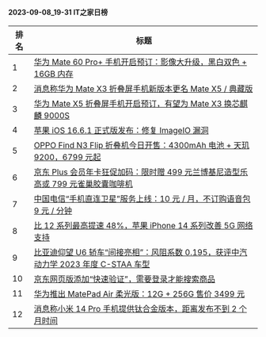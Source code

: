 #### 2023-09-08_19-31  IT之家日榜

| 排名 | 标题|
| --- | ---|
| 1 | [华为 Mate 60 Pro+ 手机开启预订：影像大升级，黑白双色 + 16GB 内存](https://www.ithome.com/0/717/737.htm) |
| 2 | [消息称华为 Mate X3 折叠屏手机新版本更名 Mate X5 / 典藏版](https://www.ithome.com/0/717/672.htm) |
| 3 | [华为 Mate X5 折叠屏手机开启预订，有望为 Mate X3 换芯麒麟 9000S](https://www.ithome.com/0/717/736.htm) |
| 4 | [苹果 iOS 16.6.1 正式版发布：修复 ImageIO 漏洞](https://www.ithome.com/0/717/688.htm) |
| 5 | [OPPO Find N3 Flip 折叠机今日开售：4300mAh 电池 + 天玑 9200，6799 元起](https://www.ithome.com/0/717/726.htm) |
| 6 | [京东 Plus 会员年卡狂促加码：限时赠 499 元兰博基尼造型乐高或 799 元雀巢胶囊咖啡机](https://www.ithome.com/0/717/592.htm) |
| 7 | [中国电信“手机直连卫星”服务上线：10 元 / 月，不订购语音包 9 元 / 分钟](https://www.ithome.com/0/717/768.htm) |
| 8 | [比 12 系列最高提速 48%，苹果 iPhone 14 系列改善 5G 网络支持](https://www.ithome.com/0/717/694.htm) |
| 9 | [比亚迪仰望 U6 轿车“间接亮相”：风阻系数 0.195，获评中汽动力学 2023 年度 C-STAA 车型](https://www.ithome.com/0/717/651.htm) |
| 10 | [京东网页版添加“快速验证”，需要登录才能搜索商品](https://www.ithome.com/0/717/777.htm) |
| 11 | [华为推出 MatePad Air 柔光版：12G + 256G 售价 3499 元](https://www.ithome.com/0/717/661.htm) |
| 12 | [消息称小米 14 Pro 手机提供钛合金版本，距离发布不到 2 个月时间](https://www.ithome.com/0/717/837.htm) |
